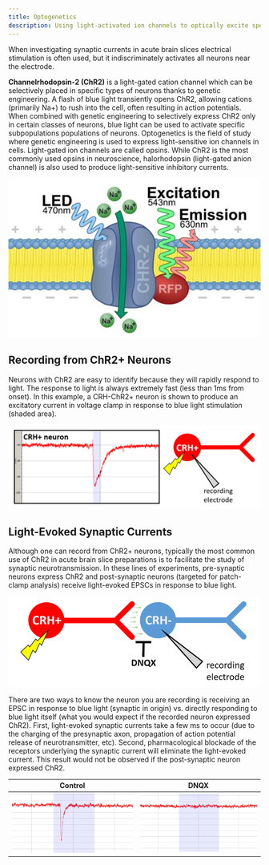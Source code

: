 ```yaml
---
title: Optogenetics
description: Using light-activated ion channels to optically excite specific cell populations
---
```


When investigating synaptic currents in acute brain slices electrical stimulation is often used, but it indiscriminately activates all neurons near the electrode.

**Channelrhodopsin-2 (ChR2)** is a light-gated cation channel which can be selectively placed in specific types of neurons thanks to genetic engineering. A flash of blue light transiently opens ChR2, allowing cations (primarily Na+) to rush into the cell, often resulting in action potentials. When combined with genetic engineering to selectively express ChR2 only in certain classes of neurons, blue light can be used to activate specific subpopulations populations of neurons. Optogenetics is the field of study where genetic engineering is used to express light-sensitive ion channels in cells. Light-gated ion channels are called opsins. While ChR2 is the most commonly used opsins in neuroscience, halorhodopsin (light-gated anion channel) is also used to produce light-sensitive inhibitory currents.

<img src="opto.jpg" class="img-fluid d-block mx-auto">

## Recording from ChR2+ Neurons

Neurons with ChR2 are easy to identify because they will rapidly respond to light. The response to light is always extremely fast (less than 1ms from onset). In this example, a CRH-ChR2+ neuron is shown to produce an excitatory current in voltage clamp in response to blue light stimulation (shaded area).

<img src="opto-evoke.png" class="img-fluid d-block mx-auto">

## Light-Evoked Synaptic Currents

Although one can record from ChR2+ neurons, typically the most common use of ChR2 in acute brain slice preparations is to facilitate the study of synaptic neurotransmission. In these lines of experiments, pre-synaptic neurons express ChR2 and post-synaptic neurons (targeted for patch-clamp analysis) receive light-evoked EPSCs in response to blue light.

<img src="opto-evoke2.png" class="img-fluid d-block mx-auto">

There are two ways to know the neuron you are recording is receiving an EPSC in response to blue light (synaptic in origin) vs. directly responding to blue light itself (what you would expect if the recorded neuron expressed ChR2). First, light-evoked synaptic currents take a few ms to occur (due to the charging of the presynaptic axon, propagation of action potential release of neurotransmitter, etc). Second, pharmacological blockade of the receptors underlying the synaptic current will eliminate the light-evoked current. This result would not be observed if the post-synaptic neuron expressed ChR2.

| Control                                | DNQX                                           |
| -------------------------------------- | ---------------------------------------------- |
| <img src="epsc.png" class="img-fluid"> | <img src="epsc-blocked.png" class="img-fluid"> |
